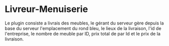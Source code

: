# Livreur-Menuiserie
Le plugin consiste a livrais des meubles, le gérant du serveur gère depuis la base du serveur l'emplacement du rond bleu, le lieux de la livraison, l'id de l'entreprise, le nombre de meuble par ID, prix total de par Id et le prix de la livraison.
